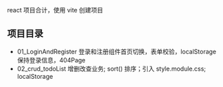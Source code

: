 react 项目合计，使用 vite 创建项目

## 项目目录

- 01_LoginAndRegister 登录和注册组件首页切换，表单校验，localStorage 保持登录信息，404Page
- 02_crud_todoList 增删改查业务; sort() 排序；引入 style.module.css; localStorage
